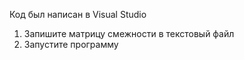 Код был написан в Visual Studio
1) Запишите матрицу смежности в текстовый файл
2) Запустите программу